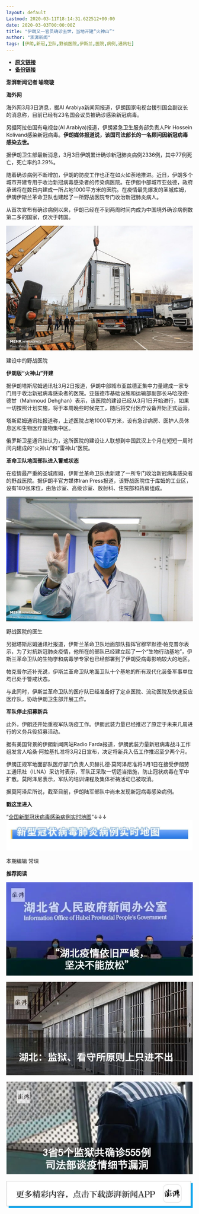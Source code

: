 ```yaml
---
layout: default
Lastmod: 2020-03-11T18:14:31.622512+00:00
date: 2020-03-03T00:00:00Z
title: "伊朗又一官员确诊去世，当地开建“火神山”"
author: "澎湃新闻"
tags: [伊朗,新冠,卫队,野战医院,伊斯兰,医院,病例,通讯社]
---
```


* [**原文链接**](https://mp.weixin.qq.com/s/01pMlrlaOZg70UZfJenNyw)
* [**备份链接**](http://archive.today/M4Y9f)


**澎湃新闻记者 喻晓璇**

**海外网**

海外网3月3日消息，据Al Arabiya新闻网报道，伊朗国家电视台援引国会副议长的消息称，目前已经有23名国会议员被确诊感染新冠病毒。

  
另据阿拉伯国有电视台(Al Arabiya)报道，伊朗紧急卫生服务部负责人Pir Hossein Kolivand感染新冠病毒。**伊朗媒体报道说，该国司法部长的一名顾问因新冠病毒感染去世。**

  

据伊朗卫生部最新消息，3月3日伊朗累计确诊新冠肺炎病例2336例，其中77例死亡，死亡率约3.29%。

  

随着确诊病例不断增加，伊朗的防疫工作也正在如火如荼地推进。近日，伊朗多个城市开建专用于收治新冠病毒感染者的传染病医院。在伊朗中部城市亚兹德，政府承诺将在数日内建成一所占地1000平方米的医院。在疫情最先爆发的圣城库姆，伊朗伊斯兰革命卫队也建起了一所野战医院专门收治新冠肺炎病人。

  
从首次宣布有确诊病例以来，伊朗已经在不到两周时间内成为中国境外确诊病例数第二多的国家，仅次于韩国。  

  

![](/images/post/dc6c69c1974f5fbd08fae1cd9b175b23.jpg)

建设中的野战医院

  
**伊朗版“火神山”开建**

据伊朗塔斯尼姆通讯社3月2日报道，伊朗中部城市亚兹德正集中力量建成一家专门用于收治新冠病毒感染者的医院。亚兹德市基础设施和运输部副部长马哈茂德·德甘（Mahmoud Dehghan）表示，该医院的建设已经从3月1日开始进行，如果一切按照计划实施，将于本周晚些时候完工，随后将交付医疗设备开始正式运营。

  
塔斯尼姆通讯社报道称，上述医院占地1000平方米，设有急诊病房、医护人员休息区和生物医疗废物集中区。

  
俄罗斯卫星通讯社认为，这所医院的建设让人联想到中国武汉上个月在短短一周时间内建成的“火神山”和“雷神山”医院。

  
**革命卫队地面部队进入警戒状态**

在疫情最严重的圣城库姆，伊斯兰革命卫队也新建了一所专门收治新冠病毒感染者的野战医院。据伊朗半官方媒体Iran Press报道，该野战医院位于库姆的工业区，设有180张床位，由急诊室、高级诊室、放射科、住院部和药房组成。  

  

![](/images/post/de089336d3ce570d52b634773a13f121.jpg)

野战医院的医生

  
另据塔斯尼姆通讯社报道，伊斯兰革命卫队地面部队指挥官穆罕默德·帕克普尔表示，为了对抗新冠肺炎疫情，他所在的部队已经建立起了一个“生物行动基地”，伊斯兰革命卫队的生物学和病毒学专家也已经部署到了伊朗受病毒影响较大的地区。

  
帕克普尔还补充说，伊斯兰革命卫队地面卫队十个基地的所有现代化装备军事单位均已处于警戒状态。

  
与此同时，伊斯兰革命卫队的医疗队已经准备好了定点医院、流动医院及快速反应医疗队，协助伊朗卫生部开展工作。

  
**军队停止招募新兵**

此外，伊朗还开始重视军队防疫工作。伊朗武装力量已经推迟了原定于未来几周进行的义务兵役招募活动。

  
据有美国背景的伊朗新闻网站Radio Farda报道，伊朗武装力量新冠病毒战斗工作组发言人哈桑·阿拉基扎准将3月2日宣布，决定将新兵入伍工作推迟至少两个月。

  
伊朗正规军地面部队医疗部门负责人贝赫扎德·莫阿泽尼准将3月1日在接受伊朗劳工通讯社（ILNA）采访时表示，军队正采取一切适当措施，防止冠状病毒在军中扩散。莫阿泽尼表示，军队的培训课程及集体祈祷活动已被取消。

  
据莫阿泽尼所说，截至目前，伊朗陆军部队中尚未发现新冠病毒感染病例。

  

  

**戳这里进入**

“[全国新型冠状病毒感染病例实时地图](http://projects.thepaper.cn/thepaper-cases/839studio/feiyan/)”↓↓↓[![](/images/post/15a4bc01c19b9e56f61d4f79069e4c63.jpg)](http://projects.thepaper.cn/thepaper-cases/839studio/feiyan/)

本期编辑 常琛  

  

**推荐阅读**

  

[![](/images/post/ca5e19311bd13de311a7bd93f8eba2a6.jpg)](http://mp.weixin.qq.com/s?__biz=MjM5MzI5NTU3MQ==&mid=2651595860&idx=1&sn=6ba0af6bd94c0e122c5136345e632e6a&chksm=bd61b9e88a1630fe7de2b6aaa4f1dd87bd77da795dbe23ce66c455460b4742d951812a8fad76&scene=21#wechat_redirect)

[![](/images/post/bfcdf769ac262801bec9b16cc6422555.jpg)](http://mp.weixin.qq.com/s?__biz=MjM5MzI5NTU3MQ==&mid=2651593304&idx=1&sn=671c6ca0c2dce031191827961bfc6acc&chksm=bd6187e48a160ef286888a28f152c27b9bee424aaf62b4785773dd82a50ef7da87681ec9c248&scene=21#wechat_redirect)

[![](/images/post/f1f712a41c833b925f580fc6afb6134e.jpg)](http://mp.weixin.qq.com/s?__biz=MjM5MzI5NTU3MQ==&mid=2651592190&idx=1&sn=1c71ea092657d170ce72634620c5075e&chksm=bd6188428a160154df3260c291a14142a49847bdfdfdbd7d54f39d69d080fcb8db503724ac4a&scene=21#wechat_redirect)

[![](/images/post/faa036129172f4ba4cb775ad946d1eff.jpg)](https://a.app.qq.com/o/simple.jsp?pkgname=com.wondertek.paper)

